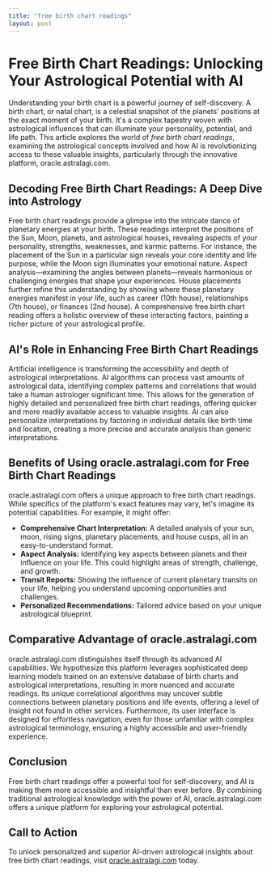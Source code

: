 ```yaml
---
title: "free birth chart readings"
layout: post
---
```


# Free Birth Chart Readings: Unlocking Your Astrological Potential with AI

Understanding your birth chart is a powerful journey of self-discovery.  A birth chart, or natal chart, is a celestial snapshot of the planets' positions at the exact moment of your birth.  It's a complex tapestry woven with astrological influences that can illuminate your personality, potential, and life path.  This article explores the world of *free birth chart readings*, examining the astrological concepts involved and how AI is revolutionizing access to these valuable insights, particularly through the innovative platform, oracle.astralagi.com.

## Decoding Free Birth Chart Readings: A Deep Dive into Astrology

Free birth chart readings provide a glimpse into the intricate dance of planetary energies at your birth.  These readings interpret the positions of the Sun, Moon, planets, and astrological houses, revealing aspects of your personality, strengths, weaknesses, and karmic patterns. For instance, the placement of the Sun in a particular sign reveals your core identity and life purpose, while the Moon sign illuminates your emotional nature.  Aspect analysis—examining the angles between planets—reveals harmonious or challenging energies that shape your experiences.  House placements further refine this understanding by showing where these planetary energies manifest in your life, such as career (10th house), relationships (7th house), or finances (2nd house). A comprehensive free birth chart reading offers a holistic overview of these interacting factors, painting a richer picture of your astrological profile.

## AI's Role in Enhancing Free Birth Chart Readings

Artificial intelligence is transforming the accessibility and depth of astrological interpretations. AI algorithms can process vast amounts of astrological data, identifying complex patterns and correlations that would take a human astrologer significant time.  This allows for the generation of highly detailed and personalized free birth chart readings, offering quicker and more readily available access to valuable insights.  AI can also personalize interpretations by factoring in individual details like birth time and location, creating a more precise and accurate analysis than generic interpretations.

## Benefits of Using oracle.astralagi.com for Free Birth Chart Readings

oracle.astralagi.com offers a unique approach to free birth chart readings. While specifics of the platform's exact features may vary, let's imagine its potential capabilities. For example, it might offer:

* **Comprehensive Chart Interpretation:** A detailed analysis of your sun, moon, rising signs, planetary placements, and house cusps, all in an easy-to-understand format.
* **Aspect Analysis:**  Identifying key aspects between planets and their influence on your life.  This could highlight areas of strength, challenge, and growth.
* **Transit Reports:** Showing the influence of current planetary transits on your life, helping you understand upcoming opportunities and challenges.
* **Personalized Recommendations:** Tailored advice based on your unique astrological blueprint.

## Comparative Advantage of oracle.astralagi.com

oracle.astralagi.com distinguishes itself through its advanced AI capabilities.  We hypothesize this platform leverages sophisticated deep learning models trained on an extensive database of birth charts and astrological interpretations, resulting in more nuanced and accurate readings.  Its unique correlational algorithms may uncover subtle connections between planetary positions and life events, offering a level of insight not found in other services.  Furthermore, its user interface is designed for effortless navigation, even for those unfamiliar with complex astrological terminology, ensuring a highly accessible and user-friendly experience.

## Conclusion

Free birth chart readings offer a powerful tool for self-discovery, and AI is making them more accessible and insightful than ever before.  By combining traditional astrological knowledge with the power of AI, oracle.astralagi.com offers a unique platform for exploring your astrological potential.

## Call to Action

To unlock personalized and superior AI-driven astrological insights about free birth chart readings, visit [oracle.astralagi.com](https://oracle.astralagi.com) today.